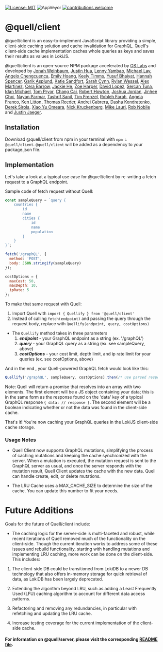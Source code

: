 [![License: MIT](https://img.shields.io/badge/License-MIT-yellow.svg)](https://github.com/open-source-labs/Quell/blob/master/LICENSE)
![AppVeyor](https://img.shields.io/badge/version-5.0.0-blue.svg)
[![contributions welcome](https://img.shields.io/badge/contributions-welcome-brightgreen.svg?style=flat)](https://github.com/open-source-labs/Quell/issues)

# @quell/client

@quell/client is an easy-to-implement JavaScript library providing a simple, client-side caching solution and cache invalidation for GraphQL. Quell's client-side cache implementation caches whole queries as keys and saves their results as values in LokiJS.

@quell/client is an open-source NPM package accelerated by [OS Labs](https://github.com/open-source-labs) and developed by [Jonah Weinbaum](https://github.com/jonahpw), [Justin Hua](https://github.com/justinfhua), [Lenny Yambao](https://github.com/lennin6), [Michael Lav](https://github.com/mikelav258), [Angelo Chengcuenca](https://github.com/amchengcuenca), [Emily Hoang](https://github.com/emilythoang), [Keely Timms](https://github.com/keelyt), [Yusuf Bhaiyat](https://github.com/yusuf-bha), [Hannah Spencer](https://github.com/Hannahspen), [Garik Asplund](https://github.com/garikAsplund), [Katie Sandfort](https://github.com/katiesandfort), [Sarah Cynn](https://github.com/cynnsarah), [Rylan Wessel](https://github.com/XpIose), [Alex Martinez](https://github.com/alexmartinez123), [Cera Barrow](https://github.com/cerab), [Jackie He](https://github.com/Jckhe), [Zoe Harper](https://github.com/ContraireZoe), [David Lopez](https://github.com/DavidMPLopez), [Sercan Tuna](https://github.com/srcntuna), [Idan Michael](https://github.com/IdanMichael), [Tom Pryor](https://github.com/Turmbeoz), [Chang Cai](https://github.com/ccai89), [Robert Howton](https://github.com/roberthowton), [Joshua Jordan](https://github.com/jjordan-90), [Jinhee Choi](https://github.com/jcroadmovie), [Nayan Parmar](https://github.com/nparmar1), [Tashrif Sanil](https://github.com/tashrifsanil), [Tim Frenzel](https://github.com/TimFrenzel), [Robleh Farah](https://github.com/farahrobleh), [Angela Franco](https://github.com/ajfranco18), [Ken Litton](https://github.com/kenlitton), [Thomas Reeder](https://github.com/nomtomnom), [Andrei Cabrera](https://github.com/Andreicabrerao), [Dasha Kondratenko](https://github.com/dasha-k), [Derek Sirola](https://github.com/dsirola1), [Xiao Yu Omeara](https://github.com/xyomeara), [Nick Kruckenberg](https://github.com/kruckenberg), [Mike Lauri](https://github.com/MichaelLauri), [Rob Nobile](https://github.com/RobNobile) and [Justin Jaeger](https://github.com/justinjaeger).

## Installation

Download @quell/client from npm in your terminal with `npm i @quell/client`.
`@quell/client` will be added as a dependency to your package.json file.

## Implementation

Let's take a look at a typical use case for @quell/client by re-writing a fetch request to a GraphQL endpoint.

Sample code of fetch request without Quell:

```javascript
const sampleQuery = `query {
    countries {
        id
        name
        cities {
            id
            name
            population
        }
    }
}`;

fetch('/graphQL', {
  method: 'POST',
  body: JSON.stringify(sampleQuery)
});

costOptions = {
  maxCost: 50,
  maxDepth: 10,
  ipRate: 5
};
```

To make that same request with Quell:

1. Import Quell with `import { Quellify } from '@quell/client'`
2. Instead of calling `fetch(endpoint)` and passing the query through the request body, replace with `Quellify(endpoint, query, costOptions)`

- The `Quellify` method takes in three parameters
  1. **_endpoint_** - your GraphQL endpoint as a string (ex. '/graphQL')
  2. **_query_** - your GraphQL query as a string (ex. see sampleQuery, above)
  3. **_costOptions_** - your cost limit, depth limit, and ip rate limit for your queries (ex. see costOptions, above)

And in the end , your Quell-powered GraphQL fetch would look like this:

```javascript
Quellify('/graphQL', sampleQuery, costOptions).then(/* use parsed response */);
```

Note: Quell will return a promise that resolves into an array with two elements. The first element will be a JS object containing your data; this is in the same form as the response found on the 'data' key of a typical GraphQL response `{ data: // response }`. The second element will be a boolean indicating whether or not the data was found in the client-side cache.

That's it! You're now caching your GraphQL queries in the LokiJS client-side cache storage.

### Usage Notes

- Quell Client now supports GraphQL mutations, simplifying the process of caching mutations and keeping the cache synchronized with the server. When a mutation is executed, the mutation request is sent to the GraphQL server as usual, and once the server responds with the mutation result, Quell Client updates the cache with the new data. Quell can handle create, edit, or delete mutations.

- The LRU Cache uses a MAX_CACHE_SIZE to determine the size of the cache. You can update this number to fit your needs.


# Future Additions


Goals for the future of Quell/client include:

- The caching logic for the server-side is multi-faceted and robust, while recent iterations of Quell removed much of the functionality on the client-side. Though the current iteration works to address some of these issues and rebuild functionality, starting with handling mutations and implementing LRU caching, more work can be done on the client-side. This includes:

1. The client-side DB could be transitioned from LokiDB to a newer DB technology that also offers in-memory storage for quick retrieval of data, as LokiDB has been largely deprecated.

2. Extending the algorithm beyond LRU, such as adding a Least Frequently Used (LFU) caching algorithm to account for different data access patterns.

3. Refactoring and removing any redundancies, in particular with refetching and updating the LRU cache.

4. Increase testing coverage for the current implementation of the client-side cache.

#### For information on @quell/server, please visit the corresponding [README file](../quell-server/README.md).

